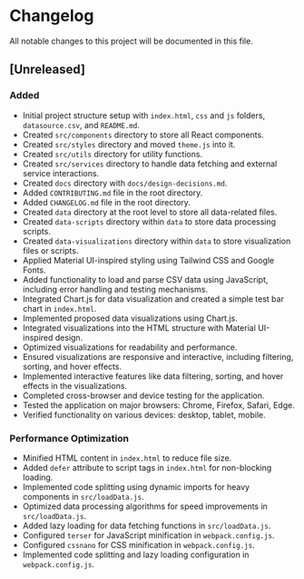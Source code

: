 # Changelog

All notable changes to this project will be documented in this file.

## [Unreleased]

### Added
- Initial project structure setup with `index.html`, `css` and `js` folders, `datasource.csv`, and `README.md`.
- Created `src/components` directory to store all React components.
- Created `src/styles` directory and moved `theme.js` into it.
- Created `src/utils` directory for utility functions.
- Created `src/services` directory to handle data fetching and external service interactions.
- Created `docs` directory with `docs/design-decisions.md`.
- Added `CONTRIBUTING.md` file in the root directory.
- Added `CHANGELOG.md` file in the root directory.
- Created `data` directory at the root level to store all data-related files.
- Created `data-scripts` directory within `data` to store data processing scripts.
- Created `data-visualizations` directory within `data` to store visualization files or scripts.
- Applied Material UI-inspired styling using Tailwind CSS and Google Fonts.
- Added functionality to load and parse CSV data using JavaScript, including error handling and testing mechanisms.
- Integrated Chart.js for data visualization and created a simple test bar chart in `index.html`.
- Implemented proposed data visualizations using Chart.js.
- Integrated visualizations into the HTML structure with Material UI-inspired design.
- Optimized visualizations for readability and performance.
- Ensured visualizations are responsive and interactive, including filtering, sorting, and hover effects.
- Implemented interactive features like data filtering, sorting, and hover effects in the visualizations.
- Completed cross-browser and device testing for the application.
- Tested the application on major browsers: Chrome, Firefox, Safari, Edge.
- Verified functionality on various devices: desktop, tablet, mobile.

### Performance Optimization
- Minified HTML content in `index.html` to reduce file size.
- Added `defer` attribute to script tags in `index.html` for non-blocking loading.
- Implemented code splitting using dynamic imports for heavy components in `src/loadData.js`.
- Optimized data processing algorithms for speed improvements in `src/loadData.js`.
- Added lazy loading for data fetching functions in `src/loadData.js`.
- Configured `terser` for JavaScript minification in `webpack.config.js`.
- Configured `cssnano` for CSS minification in `webpack.config.js`.
- Implemented code splitting and lazy loading configuration in `webpack.config.js`.
